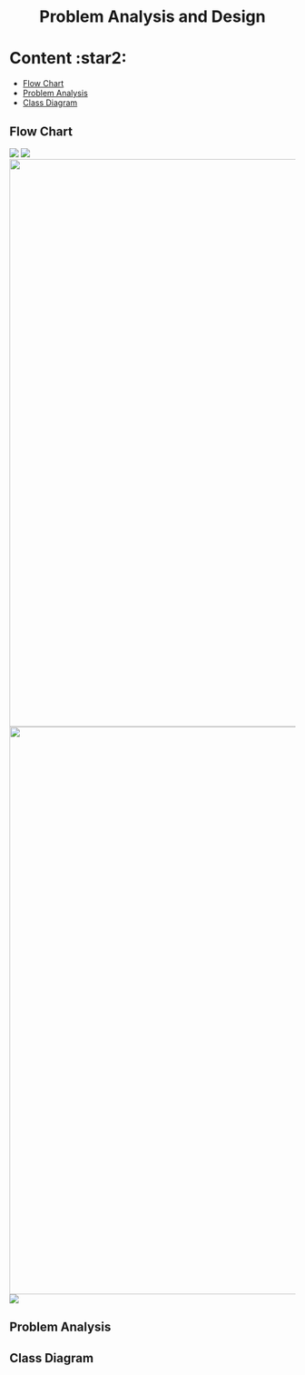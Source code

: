 <h1 align="center"> Problem Analysis and Design </h1>
<h1> Content :star2: </h1>
<ul>
  <li><a href="#flowchart"> Flow Chart </a></li>
  <li><a href="#problemanalysis"> Problem Analysis </a></li>
  <li><a href="#classdiagram"> Class Diagram </a></li>
</ul>

<h2 id="flowchart"> Flow Chart </h2>
<img src="https://github.com/jjn7702/SECJ1023-PT2/assets/147809633/d72d0cd0-d4c2-4742-ba21-978cf083611d"></img>
<img src="https://github.com/jjn7702/SECJ1023-PT2/assets/147809633/80005160-65bc-4fdd-92ca-4f581646cdef"></img>
<img src="https://github.com/jjn7702/SECJ1023-PT2/assets/147809633/9ae0f97d-a02f-4ff1-8330-dd9f6bfbdda3" height="1000" width="600"></img>
<img src="https://github.com/jjn7702/SECJ1023-PT2/assets/147809633/1b10e3ce-7ee2-46e6-ac67-0672ede72b49" height="1000" width="600"></img>
<img src="https://github.com/jjn7702/SECJ1023-PT2/assets/147809633/6925d0a5-426c-4664-babf-6c164f70462b"></img>


<h2 id="problemanalysis"> Problem Analysis </h2>

<h2 id="classdiagram"> Class Diagram </h2>
